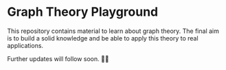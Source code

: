 # Graph Theory Playground

This repository contains material to learn about graph theory.
The final aim is to build a solid knowledge and be able to apply this theory to real applications. 

Further updates will follow soon. ✌🏼
